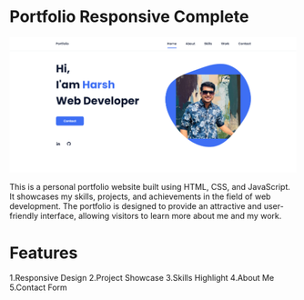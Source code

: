 # Portfolio Responsive Complete

![preview](preview.png)

This is a personal portfolio website built using HTML, CSS, and JavaScript. It showcases my skills, projects, and achievements in the field of web development. The portfolio is designed to provide an attractive and user-friendly interface, allowing visitors to learn more about me and my work.

# Features

1.Responsive Design
2.Project Showcase
3.Skills Highlight
4.About Me
5.Contact Form